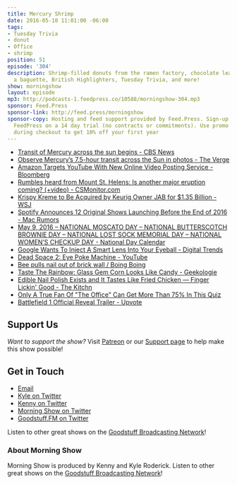 ```yaml
---
title: Mercury Shrimp
date: 2016-05-10 11:01:00 -06:00
tags:
- Tuesday Trivia
- donut
- Office
- shrimp
position: 51
episode: '304'
description: Shrimp-filled donuts from the ramen factory, chocolate leather holding
  a baguette, British Highlighters, Tuesday Trivia, and more!
show: morningshow
layout: episode
mp3: http://podcasts-1.feedpress.co/10588/morningshow-304.mp3
sponsor: Feed.Press
sponsor-link: http://feed.press/morningshow
sponsor-copy: Hosting and feed support provided by Feed.Press. Sign-up today and try
  FeedPress on a 14 day trial (no contracts or commitments). Use promo code `morningshow`
  during checkout to get 10% off your first year
---
```


* [Transit of Mercury across the sun begins - CBS News](http://www.cbsnews.com/news/transit-of-mercury-across-the-sun-begins/)
* [Observe Mercury’s 7.5-hour transit across the Sun in photos - The Verge](http://www.theverge.com/2016/5/9/11639652/mercury-transit-sun-crossing-photos)
* [Amazon Targets YouTube With New Online Video Posting Service - Bloomberg](http://www.bloomberg.com/news/articles/2016-05-10/amazon-targets-youtube-with-new-online-video-posting-service)
* [Rumbles heard from Mount St. Helens: Is another major eruption coming? (+video) - CSMonitor.com](http://www.csmonitor.com/Science/2016/0507/Rumbles-heard-from-Mount-St.-Helens-Is-another-major-eruption-coming-video)
* [Krispy Kreme to Be Acquired by Keurig Owner JAB for $1.35 Billion - WSJ](http://www.wsj.com/articles/krispy-kreme-to-be-acquired-by-jab-for-1-35-billion-1462798137)
* [Spotify Announces 12 Original Shows Launching Before the End of 2016 - Mac Rumors](http://www.macrumors.com/2016/05/09/spotify-12-new-original-shows/)
* [May 9, 2016 – NATIONAL MOSCATO DAY – NATIONAL BUTTERSCOTCH BROWNIE DAY – NATIONAL LOST SOCK MEMORIAL DAY – NATIONAL WOMEN’S CHECKUP DAY - National Day Calendar](http://www.nationaldaycalendar.com/2016/05/08/may-9-2016-national-moscato-day-national-butterscotch-brownie-day-national-lost-sock-memorial-day-national-womens-checkup-day/)
* [Google Wants To Inject A Smart Lens Into Your Eyeball - Digital Trends](http://www.digitaltrends.com/cool-tech/google-lens-injection-patent-smart-device/)
* [Dead Space 2: Eye Poke Machine - YouTube](https://www.youtube.com/watch?v=9crCGMh4j9g)
* [Bee pulls nail out of brick wall / Boing Boing](http://boingboing.net/2016/05/02/bee-pulls-nail-out-of-brick-wa.html)
* [Taste The Rainbow: Glass Gem Corn Looks Like Candy - Geekologie](http://geekologie.com/2016/05/taste-the-rainbow-glass-gem-corn-looks-l.php?utm_source=feedburner&utm_medium=feed&utm_campaign=Feed:+geekologie/iShm+(Geekologie+-+Gadgets,+Gizmos,+and+Awesome))
* [Edible Nail Polish Exists and It Tastes Like Fried Chicken — Finger Lickin' Good - The Kitchn](http://www.thekitchn.com/edible-nail-polish-exists-and-it-tastes-like-fried-chicken-230867)
* [Only A True Fan Of "The Office" Can Get More Than 75% In This Quiz](https://www.buzzfeed.com/alexfinnis/can-you-beat-this-office-quiz?utm_term=.bmkeJPpwYQ#.nx2KvyEQkb)
* [Battlefield 1 Official Reveal Trailer - Upvote](http://upvote.morningshow.am/battlefield-1-official-reveal-trailer/2016-05-06)

## Support Us
*Want to support the show?* Visit [Patreon](http://patreon.com/morningshow) or our [Support page](http://goodstuff.fm/support) to help make this show possible!

## Get in Touch
* [Email](mailto:kyle@goodstuff.fm)
* [Kyle on Twitter](http://twitter.com/dogburps)
* [Kenny on Twitter](http://twitter.com/pizzarobotics)
* [Morning Show on Twitter](http://twitter.com/morningshowam)
* [Goodstuff.FM on Twitter](http://twitter.com/goodstufffm)

Listen to other great shows on the [Goodstuff Broadcasting Network](http://goodstuff.fm/shows)!

### About Morning Show
Morning Show is produced by Kenny and Kyle Roderick. Listen to other great shows on the [Goodstuff Broadcasting Network](http://goodstuff.fm/)!
